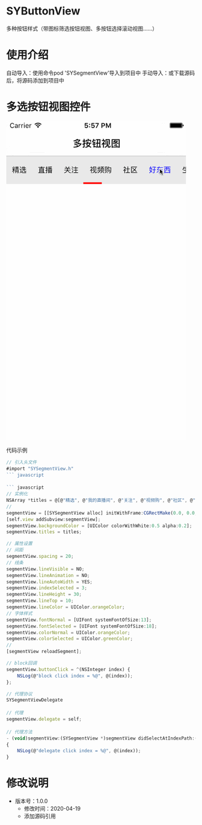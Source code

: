 # SYButtonView
多种按钮样式（带图标筛选按钮视图、多按钮选择滚动视图……）

# 使用介绍
自动导入：使用命令pod 'SYSegmentView'导入到项目中
手动导入：或下载源码后，将源码添加到项目中

# 多选按钮视图控件
![moreButton.gif](./images/moreButton.gif)


代码示例
``` javascript
// 引入头文件
#import "SYSegmentView.h"
``` javascript

``` javascript
// 实例化
NSArray *titles = @[@"精选", @"我的直播间", @"关注", @"视频购", @"社区", @"好东西", @"生活", @"数码", @"亲子", @"风尚", @"美食"];
//
segmentView = [[SYSegmentView alloc] initWithFrame:CGRectMake(0.0, 0.0, self.view.frame.size.width, 50.0)];
[self.view addSubview:segmentView];
segmentView.backgroundColor = [UIColor colorWithWhite:0.5 alpha:0.2];
segmentView.titles = titles;
``` 

``` javascript
// 属性设置
// 间距
segmentView.spacing = 20;
// 线条
segmentView.lineVisible = NO;
segmentView.lineAnimation = NO;
segmentView.lineAutoWidth = YES;
segmentView.indexSelected = 3;
segmentView.lineHeight = 30;
segmentView.lineTop = 10;
segmentView.lineColor = UIColor.orangeColor;
// 字体样式
segmentView.fontNormal = [UIFont systemFontOfSize:13];
segmentView.fontSelected = [UIFont systemFontOfSize:18];
segmentView.colorNormal = UIColor.orangeColor;
segmentView.colorSelected = UIColor.greenColor;
// 
[segmentView reloadSegment];
```

``` javascript
// block回调
segmentView.buttonClick = ^(NSInteger index) {
	NSLog(@"block click index = %@", @(index));
};
``` 

``` javascript
// 代理协议
SYSegmentViewDelegate

// 代理
segmentView.delegate = self;

// 代理方法
- (void)segmentView:(SYSegmentView *)segmentView didSelectAtIndexPath:(NSInteger)index
{
    NSLog(@"delegate click index = %@", @(index));
}

``` 


# 修改说明
* 版本号：1.0.0
  * 修改时间：2020-04-19
  * 添加源码引用



